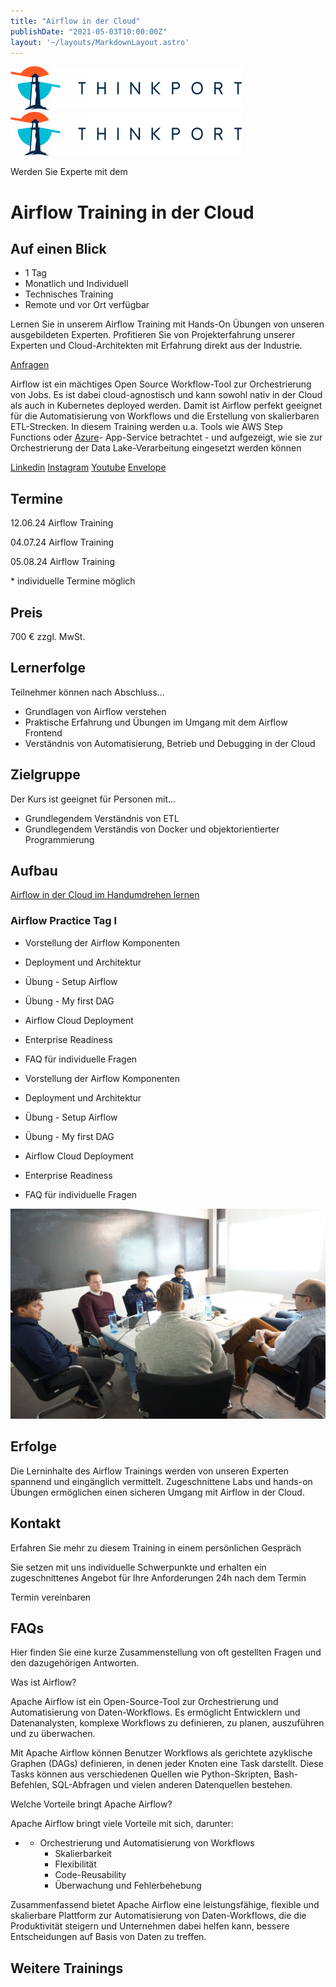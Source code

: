```yaml
---
title: "Airflow in der Cloud"
publishDate: "2021-05-03T10:00:00Z"
layout: '~/layouts/MarkdownLayout.astro'
---
```


 [![Thinkport Logo](images/Logo_horizontral_new-q79kisryfbimg521qvcamhuu9zgajwl52ie1tm6q0s.png "Logo Bright Colours")](https://thinkport.digital)[![Thinkport Logo](images/Logo_horizontral_new-q79kisryfbimg521qvcamhuu9zgajwl52ie1tm6q0s.png "Logo Bright Colours")](https://thinkport.digital)

Werden Sie Experte mit dem

# Airflow Training in der Cloud

## Auf einen Blick

* 1 Tag
* Monatlich und Individuell
* Technisches Training
* Remote und vor Ort verfügbar

Lernen Sie in unserem Airflow Training mit Hands-On Übungen von unseren ausgebildeten Experten. Profitieren Sie von Projekterfahrung unserer Experten und Cloud-Architekten mit Erfahrung direkt aus der Industrie.

[Anfragen](#sec1)

Airflow ist ein mächtiges Open Source Workflow-Tool zur Orchestrierung von Jobs. Es ist dabei cloud-agnostisch und kann sowohl nativ in der Cloud als auch in Kubernetes deployed werden. Damit ist Airflow perfekt geeignet für die Automatisierung von Workflows und die Erstellung von skalierbaren ETL-Strecken. In diesem Training werden u.a. Tools wie AWS Step Functions oder [Azure](https://thinkport.digital/was-ist-azure/)\- App-Service betrachtet - und aufgezeigt, wie sie zur Orchestrierung der Data Lake-Verarbeitung eingesetzt werden können

[](#linksection)[Linkedin](https://www.linkedin.com/company/11759873) [Instagram](https://www.instagram.com/thinkport/) [Youtube](https://www.youtube.com/channel/UCnke3WYRT6bxuMK2t4jw2qQ) [Envelope](mailto:tdrechsel@thinkport.digital)

## Termine

12.06.24 Airflow Training

04.07.24 Airflow Training

05.08.24 Airflow Training

\* individuelle Termine möglich

## Preis

700 € zzgl. MwSt.  

## Lernerfolge

Teilnehmer können nach Abschluss...

* Grundlagen von Airflow verstehen
* Praktische Erfahrung und Übungen im Umgang mit dem Airflow Frontend
* Verständnis von Automatisierung, Betrieb und Debugging in der Cloud

## Zielgruppe

Der Kurs ist geeignet für Personen mit...

* Grundlegendem Verständnis von ETL
* Grundlegendem Verständis von Docker und objektorientierter Programmierung

## Aufbau

[Airflow in der Cloud im Handumdrehen lernen](https://www.hashicorp.com/)

### Airflow Practice Tag I

* Vorstellung der Airflow Komponenten
* Deployment und Architektur
* Übung - Setup Airflow
* Übung - My first DAG
* Airflow Cloud Deployment
* Enterprise Readiness
* FAQ für individuelle Fragen

* Vorstellung der Airflow Komponenten
* Deployment und Architektur
* Übung - Setup Airflow
* Übung - My first DAG
* Airflow Cloud Deployment
* Enterprise Readiness
* FAQ für individuelle Fragen

![Sechs Personen, die an einem Tisch sitzen und offenbar verhandeln oder über Geschäfte sprechen.](images/DSC01530-1024x683.jpg)

## Erfolge

Die Lerninhalte des Airflow Trainings werden von unseren Experten spannend und eingänglich vermittelt. Zugeschnittene Labs und hands-on Übungen ermöglichen einen sicheren Umgang mit Airflow in der Cloud.

## Kontakt

Erfahren Sie mehr zu diesem Training in einem persönlichen Gespräch

Sie setzen mit uns individuelle Schwerpunkte und erhalten ein zugeschnittenes Angebot für Ihre Anforderungen 24h nach dem Termin

 Termin vereinbaren

## FAQs

Hier finden Sie eine kurze Zusammenstellung von oft gestellten Fragen und den dazugehörigen Antworten.

Was ist Airflow?

Apache Airflow ist ein Open-Source-Tool zur Orchestrierung und Automatisierung von Daten-Workflows. Es ermöglicht Entwicklern und Datenanalysten, komplexe Workflows zu definieren, zu planen, auszuführen und zu überwachen.

Mit Apache Airflow können Benutzer Workflows als gerichtete azyklische Graphen (DAGs) definieren, in denen jeder Knoten eine Task darstellt. Diese Tasks können aus verschiedenen Quellen wie Python-Skripten, Bash-Befehlen, SQL-Abfragen und vielen anderen Datenquellen bestehen.

Welche Vorteile bringt Apache Airflow?

Apache Airflow bringt viele Vorteile mit sich, darunter:

* - Orchestrierung und Automatisierung von Workflows
    - Skalierbarkeit
    - Flexibilität
    - Code-Reusability
    - Überwachung und Fehlerbehebung

Zusammenfassend bietet Apache Airflow eine leistungsfähige, flexible und skalierbare Plattform zur Automatisierung von Daten-Workflows, die die Produktivität steigern und Unternehmen dabei helfen kann, bessere Entscheidungen auf Basis von Daten zu treffen.

## Weitere Trainings
